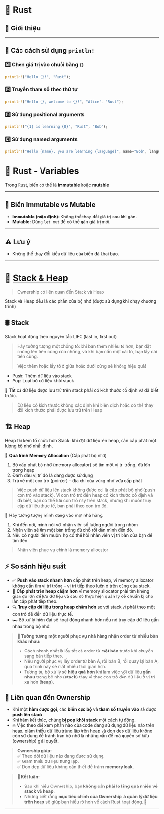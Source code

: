 # 🦀 Rust

## 🚀 Giới thiệu
---

## 📝 Các cách sử dụng `println!`

### 1️⃣ Chèn giá trị vào chuỗi bằng `{}`
```rust
println!("Hello {}!", "Rust");
```

### 2️⃣ Truyền tham số theo thứ tự
```rust
println!("Hello {}, welcome to {}!", "Alice", "Rust");
```

### 3️⃣ Sử dụng positional arguments
```rust
println!("{1} is learning {0}", "Rust", "Bob");
```

### 4️⃣ Sử dụng named arguments
```rust
println!("Hello {name}, you are learning {language}", name="Bob", language="Rust");
```

# 🦀 Rust - Variables

Trong Rust, biến có thể là **immutable** hoặc **mutable** 

---

## 🔹 Biến Immutable vs Mutable
- **Immutable (mặc định):** Không thể thay đổi giá trị sau khi gán.
- **Mutable:** Dùng `let mut` để có thể gán giá trị mới.

---

## ⚠️ Lưu ý
- Không thể thay đổi kiểu dữ liệu của biến đã khai báo.
---

# 🦀 [Stack & Heap](https://doc.rust-lang.org/book/ch04-01-what-is-ownership.html)

> Ownership có liên quan đến Stack và Heap

Stack và Heap đều là các phần của bộ nhớ (được sử dụng khi chạy chương trình)

## 🛢️ Stack
Stack hoạt động theo nguyên tắc LIFO (last in, first out)

> Hãy tưởng tượng một chồng tô: khi bạn thêm nhiều tô hơn, bạn đặt chúng lên trên cùng của chồng, và khi bạn cần một cái tô, bạn lấy cái trên cùng. 
> 
>Việc thêm hoặc lấy tô ở giữa hoặc dưới cùng sẽ không hiệu quả!


- Push: Thêm dữ liệu vào stack
- Pop: Loại bỏ dữ liệu khỏi stack

📌 Tất cả dữ liệu được lưu trữ trên stack phải có kích thước cố định và đã biết trước.

> Dữ liệu có kích thước không xác định khi biên dịch hoặc có thể thay đổi kích thước phải được lưu trữ trên Heap

## 🏗️ Heap
Heap thì kém tổ chức hơn Stack: khi đặt dữ liệu lên heap, cần cấp phát một lượng bộ nhớ nhất định.

📌 **Quá trình Memory Allocation** (Cấp phát bộ nhớ)
1. Bộ cấp phát bộ nhớ (memory allocator) sẽ tìm một vị trí trống, đủ lớn trong heap
2. Đánh dấu vị trí đó là đang được sử dụng
3. Trả về một con trỏ (pointer) – địa chỉ của vùng nhớ vừa cấp phát

> Việc push dữ liệu lên stack không được coi là cấp phát bộ nhớ (push con trỏ vào stack). 
> Vì con trỏ trỏ đến heap có kích thước cố định và đã biết, bạn có thể lưu con trỏ này trên stack, nhưng khi muốn truy cập dữ liệu thực tế, bạn phải theo con trỏ đó.

📖 Hãy tưởng tượng mình đang vào một nhà hàng. 
1. Khi đến nơi, mình nói với nhân viên số lượng người trong nhóm
2. Nhân viên sẽ tìm một bàn trống đủ chỗ rồi dẫn mình đến đó. 
3. Nếu có người đến muộn, họ có thể hỏi nhân viên vị trí bàn của bạn để tìm đến.

> Nhân viên phục vụ chính là memory allocator

## ⚡ So sánh hiệu suất

- ✅ **Push vào stack nhanh hơn** cấp phát trên heap, vì memory allocator không cần tìm vị trí trống – vị trí tiếp theo luôn ở trên cùng của stack.
- 🚀 **Cấp phát trên heap chậm hơn** vì memory allocator phải tìm không gian đủ lớn để lưu dữ liệu và sau đó thực hiện quản lý để chuẩn bị cho lần cấp phát tiếp theo.
- 🔍 **Truy cập dữ liệu trong heap chậm hơn** so với stack vì phải theo một con trỏ để đến dữ liệu thực tế.
- 🏎 Bộ xử lý hiện đại sẽ hoạt động nhanh hơn nếu nó truy cập dữ liệu gần nhau trong bộ nhớ.

> 📌 **Tưởng tượng một người phục vụ nhà hàng nhận order từ nhiều bàn khác nhau:**
>
> - Cách nhanh nhất là lấy tất cả order từ **một bàn** trước khi chuyển sang bàn tiếp theo.
> - Nếu người phục vụ lấy order từ bàn A, rồi bàn B, rồi quay lại bàn A, quá trình này sẽ mất nhiều thời gian hơn.
> - Tương tự, bộ xử lý sẽ **hiệu quả hơn** khi làm việc với dữ liệu **gần nhau** trong bộ nhớ (**stack**) thay vì theo con trỏ đến dữ liệu ở vị trí xa hơn (**heap**).

## 🔗 Liên quan đến Ownership

- Khi một **hàm được gọi**, các **biến cục bộ** và **tham số truyền vào** sẽ được **push lên stack**.
- Khi hàm kết thúc, chúng **bị pop khỏi stack** một cách tự động.
- 🔥 Việc theo dõi xem phần nào của code đang sử dụng dữ liệu nào trên heap, giảm thiểu dữ liệu trùng lặp trên heap và dọn dẹp dữ liệu không còn sử dụng để tránh tràn bộ nhớ là những vấn đề mà quyền sở hữu (ownership) giải quyết.

> **Ownership giúp:**  
> ✅ Theo dõi dữ liệu nào đang được sử dụng.     
> ✅ Giảm thiểu dữ liệu trùng lặp.       
> ✅ Dọn dẹp dữ liệu không cần thiết để tránh **memory leak**.

> **🎯 Kết luận:**
> - Sau khi hiểu Ownership, bạn **không cần phải lo lắng quá nhiều về stack và heap**.
> - Nhưng biết rằng **mục tiêu chính của Ownership là quản lý dữ liệu trên heap** sẽ giúp bạn hiểu rõ hơn về cách Rust hoạt động. 🚀

---
